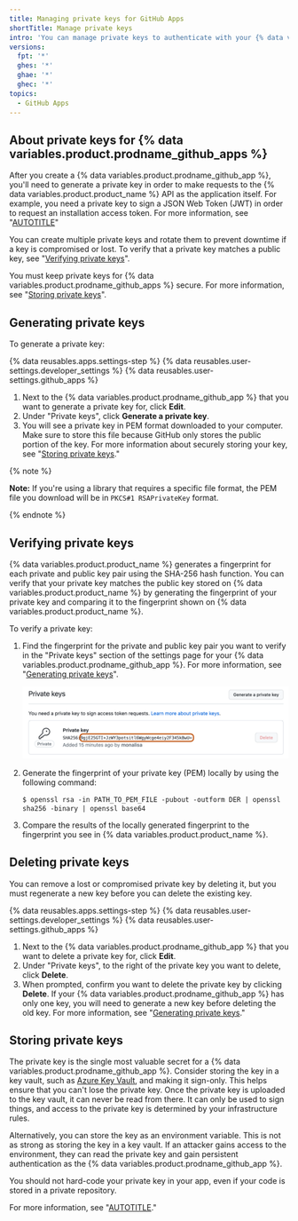 ```yaml
---
title: Managing private keys for GitHub Apps
shortTitle: Manage private keys
intro: 'You can manage private keys to authenticate with your {% data variables.product.prodname_github_app %}.'
versions:
  fpt: '*'
  ghes: '*'
  ghae: '*'
  ghec: '*'
topics:
  - GitHub Apps
---
```


## About private keys for {% data variables.product.prodname_github_apps %}

After you create a {% data variables.product.prodname_github_app %}, you'll need to generate a private key in order to make requests to the {% data variables.product.product_name %} API as the application itself. For example, you need a private key to sign a JSON Web Token (JWT) in order to request an installation access token. For more information, see "[AUTOTITLE](/apps/creating-github-apps/authenticating-with-a-github-app/generating-a-json-web-token-jwt-for-a-github-app)"

You can create multiple private keys and rotate them to prevent downtime if a key is compromised or lost. To verify that a private key matches a public key, see "[Verifying private keys](#verifying-private-keys)".

You must keep private keys for {% data variables.product.prodname_github_apps %} secure. For more information, see "[Storing private keys](#storing-private-keys)".

## Generating private keys

To generate a private key:

{% data reusables.apps.settings-step %}
{% data reusables.user-settings.developer_settings %}
{% data reusables.user-settings.github_apps %}
1. Next to the {% data variables.product.prodname_github_app %} that you want to generate a private key for, click **Edit**.
1. Under "Private keys", click **Generate a private key**.
1. You will see a private key in PEM format downloaded to your computer. Make sure to store this file because GitHub only stores the public portion of the key. For more information about securely storing your key, see "[Storing private keys](#storing-private-keys)."

{% note %}

**Note:** If you're using a library that requires a specific file format, the PEM file you download will be in `PKCS#1 RSAPrivateKey` format.

{% endnote %}

## Verifying private keys

{% data variables.product.product_name %} generates a fingerprint for each private and public key pair using the SHA-256 hash function. You can verify that your private key matches the public key stored on {% data variables.product.product_name %} by generating the fingerprint of your private key and comparing it to the fingerprint shown on {% data variables.product.product_name %}.

To verify a private key:

1. Find the fingerprint for the private and public key pair you want to verify in the "Private keys" section of the settings page for your {% data variables.product.prodname_github_app %}. For more information, see "[Generating private keys](#generating-private-keys)".

   ![Screenshot of a private key in a {% data variables.product.prodname_github_app %} settings page. The fingerprint, the part of the private key after the colon, is outlined in dark orange.](/assets/images/github-apps/github_apps_private_key_fingerprint.png)
1. Generate the fingerprint of your private key (PEM) locally by using the following command:
    ```shell
    $ openssl rsa -in PATH_TO_PEM_FILE -pubout -outform DER | openssl sha256 -binary | openssl base64
    ```
1. Compare the results of the locally generated fingerprint to the fingerprint you see in {% data variables.product.product_name %}.

## Deleting private keys

You can remove a lost or compromised private key by deleting it, but you must regenerate a new key before you can delete the existing key.

{% data reusables.apps.settings-step %}
{% data reusables.user-settings.developer_settings %}
{% data reusables.user-settings.github_apps %}
1. Next to the {% data variables.product.prodname_github_app %} that you want to delete a private key for, click **Edit**.
1. Under "Private keys", to the right of the private key you want to delete, click **Delete**.
1. When prompted, confirm you want to delete the private key by clicking **Delete**. If your {% data variables.product.prodname_github_app %} has only one key, you will need to generate a new key before deleting the old key. For more information, see "[Generating private keys](#generating-private-keys)."

## Storing private keys

The private key is the single most valuable secret for a {% data variables.product.prodname_github_app %}. Consider storing the key in a key vault, such as [Azure Key Vault](https://azure.microsoft.com/en-gb/products/key-vault), and making it sign-only. This helps ensure that you can't lose the private key. Once the private key is uploaded to the key vault, it can never be read from there. It can only be used to sign things, and access to the private key is determined by your infrastructure rules.

Alternatively, you can store the key as an environment variable. This is not as strong as storing the key in a key vault. If an attacker gains access to the environment, they can read the private key and gain persistent authentication as the {% data variables.product.prodname_github_app %}.

You should not hard-code your private key in your app, even if your code is stored in a private repository.

For more information, see "[AUTOTITLE](/apps/creating-github-apps/setting-up-a-github-app/best-practices-for-creating-a-github-app)."

